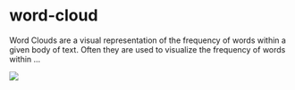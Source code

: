 # word-cloud

Word Clouds are a visual representation of the frequency of words within a given body of text. Often they are used to visualize the frequency of words within ...

<img src="https://i.ibb.co/xHkNq6x/name.png">
